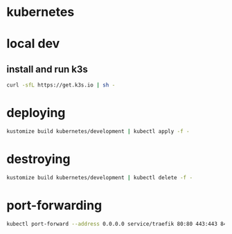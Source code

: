 # kubernetes

# local dev
## install and run k3s

```bash
curl -sfL https://get.k3s.io | sh -
```

# deploying

```bash
kustomize build kubernetes/development | kubectl apply -f -
```

# destroying

```bash
kustomize build kubernetes/development | kubectl delete -f -
```

# port-forwarding

```bash
kubectl port-forward --address 0.0.0.0 service/traefik 80:80 443:443 8445:8445 -n kube-system
```